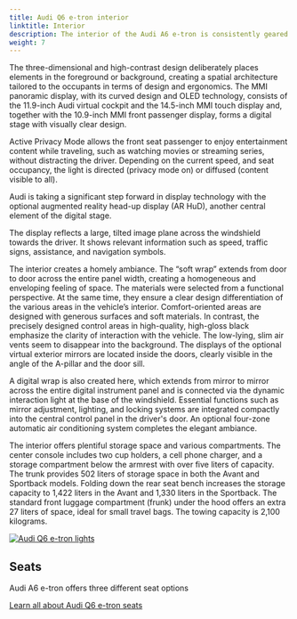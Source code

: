 ```yaml
---
title: Audi Q6 e-tron interior
linktitle: Interior
description: The interior of the Audi A6 e-tron is consistently geared towards the users’ needs.
weight: 7
---
```

<!-- markdownlint-disable MD033 -->
<!-- markdownlint-disable MD010 -->
 The three-dimensional and high-contrast design deliberately places elements in the foreground or background, creating a spatial architecture tailored to the occupants in terms of design and ergonomics. The MMI panoramic display, with its curved design and OLED technology, consists of the 11.9-inch Audi virtual cockpit and the 14.5-inch MMI touch display and, together with the 10.9-inch MMI front passenger display, forms a digital stage with visually clear design.

Active Privacy Mode allows the front seat passenger to enjoy entertainment content while traveling, such as watching movies or streaming series, without distracting the driver. Depending on the current speed, and seat occupancy, the light is directed (privacy mode on) or diffused (content visible to all).

Audi is taking a significant step forward in display technology with the optional augmented reality head-up display (AR HuD), another central element of the digital stage.

The display reflects a large, tilted image plane across the windshield towards the driver. It shows relevant information such as speed, traffic signs, assistance, and navigation symbols.

The interior creates a homely ambiance. The “soft wrap” extends from door to door across the entire panel width, creating a homogeneous and enveloping feeling of space. The materials were selected from a functional perspective. At the same time, they ensure a clear design differentiation of the various areas in the vehicle’s interior. Comfort-oriented areas are designed with generous surfaces and soft materials. In contrast, the precisely designed control areas in high-quality, high-gloss black emphasize the clarity of interaction with the vehicle. The low-lying, slim air vents seem to disappear into the background. The displays of the optional virtual exterior mirrors are located inside the doors, clearly visible in the angle of the A-pillar and the door sill.

A digital wrap is also created here, which extends from mirror to mirror across the entire digital instrument panel and is connected via the dynamic interaction light at the base of the windshield. Essential functions such as mirror adjustment, lighting, and locking systems are integrated compactly into the central control panel in the driver's door. An optional four-zone automatic air conditioning system completes the elegant ambiance.

The interior offers plentiful storage space and various compartments. The center console includes two cup holders, a cell phone charger, and a storage compartment below the armrest with over five liters of capacity. The trunk provides 502 liters of storage space in both the Avant and Sportback models. Folding down the rear seat bench increases the storage capacity to 1,422 liters in the Avant and 1,330 liters in the Sportback. The standard front luggage compartment (frunk) under the hood offers an extra 27 liters of space, ideal for small travel bags. The towing capacity is 2,100 kilograms.



<div class="container p-3 mb-4 bg-body-tertiary rounded border">
	<a href="seats/"><img src="https://media.electrichasgoneaudi.net/multimedia/models/a6-e-tron/interior/seats/seatdesign_1_st.jpg" class="img-fluid mb-2" class="img-fluid" alt="Audi Q6 e-tron lights" ></a>
	<h2>Seats</h2>
	<p>
		Audi A6 e-tron offers three different seat options
	</p>
	<a href="seats/" class="btn btn-outline-primary" role="button">Learn all about Audi Q6 e-tron seats</a>
</div>


